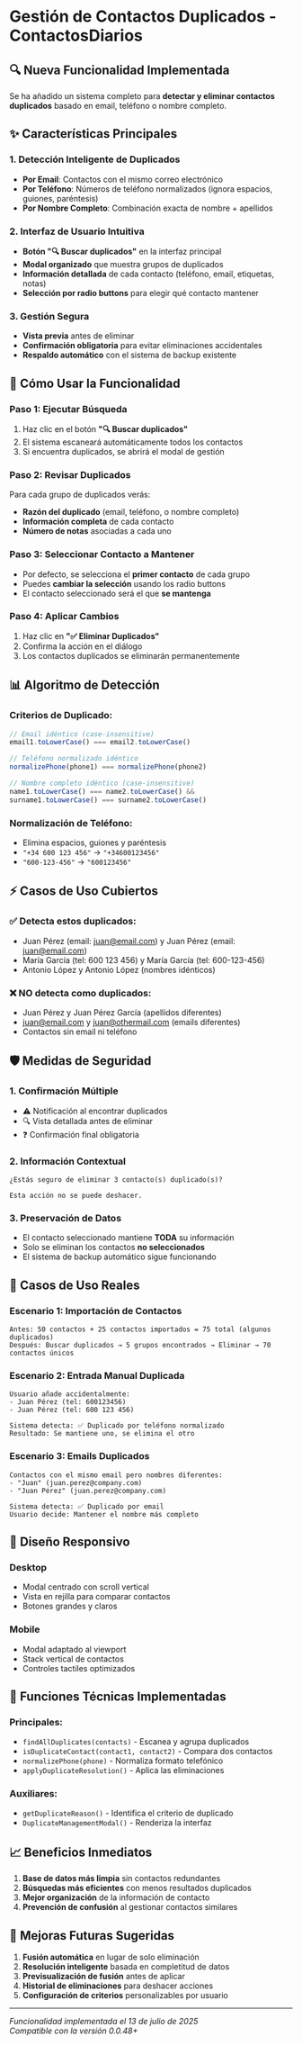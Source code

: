 # Gestión de Contactos Duplicados - ContactosDiarios

## 🔍 Nueva Funcionalidad Implementada

Se ha añadido un sistema completo para **detectar y eliminar contactos duplicados** basado en email, teléfono o nombre completo.

## ✨ Características Principales

### 1. **Detección Inteligente de Duplicados**
- **Por Email**: Contactos con el mismo correo electrónico
- **Por Teléfono**: Números de teléfono normalizados (ignora espacios, guiones, paréntesis)
- **Por Nombre Completo**: Combinación exacta de nombre + apellidos

### 2. **Interfaz de Usuario Intuitiva**
- **Botón "🔍 Buscar duplicados"** en la interfaz principal
- **Modal organizado** que muestra grupos de duplicados
- **Información detallada** de cada contacto (teléfono, email, etiquetas, notas)
- **Selección por radio buttons** para elegir qué contacto mantener

### 3. **Gestión Segura**
- **Vista previa** antes de eliminar
- **Confirmación obligatoria** para evitar eliminaciones accidentales
- **Respaldo automático** con el sistema de backup existente

## 🚀 Cómo Usar la Funcionalidad

### Paso 1: Ejecutar Búsqueda
1. Haz clic en el botón **"🔍 Buscar duplicados"**
2. El sistema escaneará automáticamente todos los contactos
3. Si encuentra duplicados, se abrirá el modal de gestión

### Paso 2: Revisar Duplicados
Para cada grupo de duplicados verás:
- **Razón del duplicado** (email, teléfono, o nombre completo)
- **Información completa** de cada contacto
- **Número de notas** asociadas a cada uno

### Paso 3: Seleccionar Contacto a Mantener
- Por defecto, se selecciona el **primer contacto** de cada grupo
- Puedes **cambiar la selección** usando los radio buttons
- El contacto seleccionado será el que **se mantenga**

### Paso 4: Aplicar Cambios
1. Haz clic en **"✅ Eliminar Duplicados"**
2. Confirma la acción en el diálogo
3. Los contactos duplicados se eliminarán permanentemente

## 📊 Algoritmo de Detección

### Criterios de Duplicado:
```javascript
// Email idéntico (case-insensitive)
email1.toLowerCase() === email2.toLowerCase()

// Teléfono normalizado idéntico
normalizePhone(phone1) === normalizePhone(phone2)

// Nombre completo idéntico (case-insensitive)
name1.toLowerCase() === name2.toLowerCase() && 
surname1.toLowerCase() === surname2.toLowerCase()
```

### Normalización de Teléfono:
- Elimina espacios, guiones y paréntesis
- `"+34 600 123 456"` → `"+34600123456"`
- `"600-123-456"` → `"600123456"`

## ⚡ Casos de Uso Cubiertos

### ✅ **Detecta estos duplicados:**
- Juan Pérez (email: juan@email.com) y Juan Pérez (email: juan@email.com)
- María García (tel: 600 123 456) y María García (tel: 600-123-456)
- Antonio López y Antonio López (nombres idénticos)

### ❌ **NO detecta como duplicados:**
- Juan Pérez y Juan Pérez García (apellidos diferentes)
- juan@email.com y juan@othermail.com (emails diferentes)
- Contactos sin email ni teléfono

## 🛡️ Medidas de Seguridad

### 1. **Confirmación Múltiple**
- ⚠️ Notificación al encontrar duplicados
- 🔍 Vista detallada antes de eliminar
- ❓ Confirmación final obligatoria

### 2. **Información Contextual**
```
¿Estás seguro de eliminar 3 contacto(s) duplicado(s)?

Esta acción no se puede deshacer.
```

### 3. **Preservación de Datos**
- El contacto seleccionado mantiene **TODA** su información
- Solo se eliminan los contactos **no seleccionados**
- El sistema de backup automático sigue funcionando

## 🎯 Casos de Uso Reales

### Escenario 1: Importación de Contactos
```
Antes: 50 contactos + 25 contactos importados = 75 total (algunos duplicados)
Después: Buscar duplicados → 5 grupos encontrados → Eliminar → 70 contactos únicos
```

### Escenario 2: Entrada Manual Duplicada
```
Usuario añade accidentalmente:
- Juan Pérez (tel: 600123456)
- Juan Pérez (tel: 600 123 456)

Sistema detecta: ✅ Duplicado por teléfono normalizado
Resultado: Se mantiene uno, se elimina el otro
```

### Escenario 3: Emails Duplicados
```
Contactos con el mismo email pero nombres diferentes:
- "Juan" (juan.perez@company.com)
- "Juan Pérez" (juan.perez@company.com)

Sistema detecta: ✅ Duplicado por email
Usuario decide: Mantener el nombre más completo
```

## 📱 Diseño Responsivo

### Desktop
- Modal centrado con scroll vertical
- Vista en rejilla para comparar contactos
- Botones grandes y claros

### Mobile
- Modal adaptado al viewport
- Stack vertical de contactos
- Controles tactiles optimizados

## 🔧 Funciones Técnicas Implementadas

### Principales:
- `findAllDuplicates(contacts)` - Escanea y agrupa duplicados
- `isDuplicateContact(contact1, contact2)` - Compara dos contactos
- `normalizePhone(phone)` - Normaliza formato telefónico
- `applyDuplicateResolution()` - Aplica las eliminaciones

### Auxiliares:
- `getDuplicateReason()` - Identifica el criterio de duplicado
- `DuplicateManagementModal()` - Renderiza la interfaz

## 📈 Beneficios Inmediatos

1. **Base de datos más limpia** sin contactos redundantes
2. **Búsquedas más eficientes** con menos resultados duplicados
3. **Mejor organización** de la información de contacto
4. **Prevención de confusión** al gestionar contactos similares

## 🔮 Mejoras Futuras Sugeridas

1. **Fusión automática** en lugar de solo eliminación
2. **Resolución inteligente** basada en completitud de datos
3. **Previsualización de fusión** antes de aplicar
4. **Historial de eliminaciones** para deshacer acciones
5. **Configuración de criterios** personalizables por usuario

---

*Funcionalidad implementada el 13 de julio de 2025*  
*Compatible con la versión 0.0.48+*
